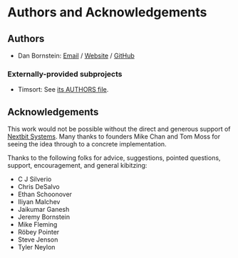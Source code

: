 Authors and Acknowledgements
============================

Authors
-------

* Dan Bornstein:
  [Email](mailto:danfuzz@milk.com) /
  [Website](http://milk.com/) /
  [GitHub](https://github.com/danfuzz)

### Externally-provided subprojects

* Timsort: See [its AUTHORS file](samex-naif/util/timsort/AUTHORS).


Acknowledgements
----------------

This work would not be possible without the direct and generous support of
[Nextbit Systems](http://nextbit.com/). Many thanks to founders Mike Chan and
Tom Moss for seeing the idea through to a concrete implementation.

Thanks to the following folks for advice, suggestions, pointed questions,
support, encouragement, and general kibitzing:

* C J Silverio
* Chris DeSalvo
* Ethan Schoonover
* Iliyan Malchev
* Jaikumar Ganesh
* Jeremy Bornstein
* Mike Fleming
* R&ouml;bey Pointer
* Steve Jenson
* Tyler Neylon
